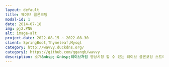 ```yaml
---
layout: default
title: 웨이브 클론코딩
modal-id: 1
date: 2014-07-18
img: pj2.PNG
alt: image-alt
project-date: 2022.08.15 ~ 2022.08.30
client: SpringBoot,Thymeleaf,Mysql
category: http://wavvy.duckdns.org/
category1: https://github.com/ggangb/wavvy
description: 소개&nbsp;:&nbsp;웨이브처럼 영상시청 할 수 있는 웨이브 클론코딩 스트리밍 사이트<br/>목적&nbsp;:&nbsp;SrpingBoot,Thymeleaf 사용 경험 및 숙련도 향상을 위한 팀 프로젝트<br/><br/>인원구성&nbsp;:&nbsp;2명<br/>
---
```

